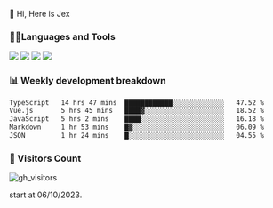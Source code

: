  👋 Hi, Here is Jex

 

### 🧑‍💻Languages and Tools

<code><a href="https://react.dev"><img src="https://api.iconify.design/logos:react.svg" /></a></code>
<code><a href="https://github.com/vuejs/core"><img src="https://api.iconify.design/logos:vue.svg" /></a></code> 
<code><a href="https://github.com/microsoft/TypeScript"><img src="https://api.iconify.design/logos:typescript-icon.svg" /></a></code>
<code><a href="https://threejs.org/"><img src="https://api.iconify.design/logos:threejs.svg" /></a></code>

### 📊 Weekly development breakdown

<!--START_SECTION:waka-->

```txt
TypeScript   14 hrs 47 mins  ████████████░░░░░░░░░░░░░   47.52 %
Vue.js       5 hrs 45 mins   ████▓░░░░░░░░░░░░░░░░░░░░   18.52 %
JavaScript   5 hrs 2 mins    ████░░░░░░░░░░░░░░░░░░░░░   16.18 %
Markdown     1 hr 53 mins    █▓░░░░░░░░░░░░░░░░░░░░░░░   06.09 %
JSON         1 hr 24 mins    █░░░░░░░░░░░░░░░░░░░░░░░░   04.55 %
```

<!--END_SECTION:waka-->


### 👀 Visitors Count

![gh_visitors](https://profile-counter.glitch.me/jexlau/count.svg)

start at 06/10/2023.
